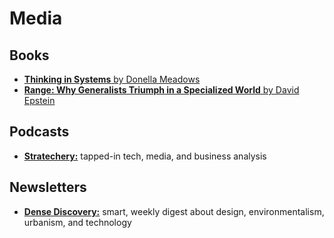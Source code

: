 # Media

## Books

- [**Thinking in Systems** by Donella Meadows](https://app.thestorygraph.com/books/d8756cac-1bbb-4a43-b38f-65b044bb9a03)
- [**Range: Why Generalists Triumph in a Specialized World** by David Epstein](https://app.thestorygraph.com/books/4e8a92ab-efeb-42b4-a64f-da4da2d1ab11)

## Podcasts

-  [**Stratechery:**](https://stratechery.com/stratechery-plus/) tapped-in tech, media, and business analysis

## Newsletters

- [**Dense Discovery:**](https://www.densediscovery.com/) smart, weekly digest about design, environmentalism, urbanism, and technology
